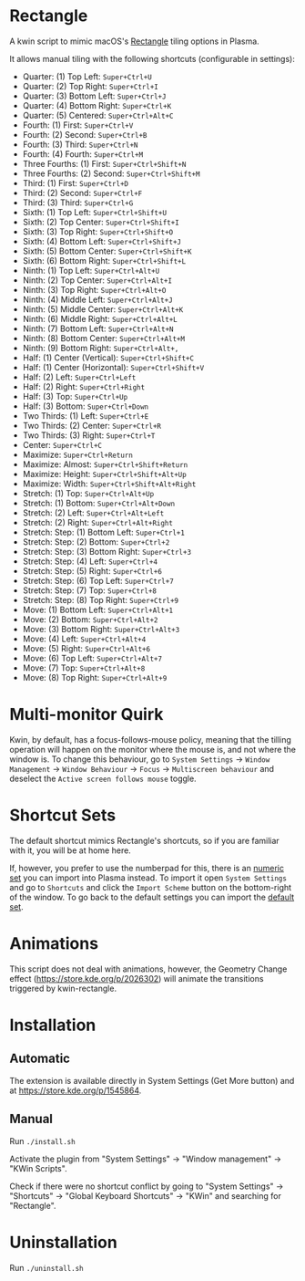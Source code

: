 # Rectangle

A kwin script to mimic macOS's [Rectangle](https://rectangleapp.com/) tiling options in Plasma.

It allows manual tiling with the following shortcuts (configurable in settings):

- Quarter: (1) Top Left: `Super+Ctrl+U`
- Quarter: (2) Top Right: `Super+Ctrl+I`
- Quarter: (3) Bottom Left: `Super+Ctrl+J`
- Quarter: (4) Bottom Right: `Super+Ctrl+K`
- Quarter: (5) Centered: `Super+Ctrl+Alt+C`
- Fourth: (1) First: `Super+Ctrl+V`
- Fourth: (2) Second: `Super+Ctrl+B`
- Fourth: (3) Third: `Super+Ctrl+N`
- Fourth: (4) Fourth: `Super+Ctrl+M`
- Three Fourths: (1) First: `Super+Ctrl+Shift+N`
- Three Fourths: (2) Second: `Super+Ctrl+Shift+M`
- Third: (1) First: `Super+Ctrl+D`
- Third: (2) Second: `Super+Ctrl+F`
- Third: (3) Third: `Super+Ctrl+G`
- Sixth: (1) Top Left: `Super+Ctrl+Shift+U`
- Sixth: (2) Top Center: `Super+Ctrl+Shift+I`
- Sixth: (3) Top Right: `Super+Ctrl+Shift+O`
- Sixth: (4) Bottom Left: `Super+Ctrl+Shift+J`
- Sixth: (5) Bottom Center: `Super+Ctrl+Shift+K`
- Sixth: (6) Bottom Right: `Super+Ctrl+Shift+L`
- Ninth: (1) Top Left: `Super+Ctrl+Alt+U`
- Ninth: (2) Top Center: `Super+Ctrl+Alt+I`
- Ninth: (3) Top Right: `Super+Ctrl+Alt+O`
- Ninth: (4) Middle Left: `Super+Ctrl+Alt+J`
- Ninth: (5) Middle Center: `Super+Ctrl+Alt+K`
- Ninth: (6) Middle Right: `Super+Ctrl+Alt+L`
- Ninth: (7) Bottom Left: `Super+Ctrl+Alt+N`
- Ninth: (8) Bottom Center: `Super+Ctrl+Alt+M`
- Ninth: (9) Bottom Right: `Super+Ctrl+Alt+,`
- Half: (1) Center (Vertical): `Super+Ctrl+Shift+C`
- Half: (1) Center (Horizontal): `Super+Ctrl+Shift+V`
- Half: (2) Left: `Super+Ctrl+Left`
- Half: (2) Right: `Super+Ctrl+Right`
- Half: (3) Top: `Super+Ctrl+Up`
- Half: (3) Bottom: `Super+Ctrl+Down`
- Two Thirds: (1) Left: `Super+Ctrl+E`
- Two Thirds: (2) Center: `Super+Ctrl+R`
- Two Thirds: (3) Right: `Super+Ctrl+T`
- Center: `Super+Ctrl+C`
- Maximize: `Super+Ctrl+Return`
- Maximize: Almost: `Super+Ctrl+Shift+Return`
- Maximize: Height: `Super+Ctrl+Shift+Alt+Up`
- Maximize: Width: `Super+Ctrl+Shift+Alt+Right`
- Stretch: (1) Top: `Super+Ctrl+Alt+Up`
- Stretch: (1) Bottom: `Super+Ctrl+Alt+Down`
- Stretch: (2) Left: `Super+Ctrl+Alt+Left`
- Stretch: (2) Right: `Super+Ctrl+Alt+Right`
- Stretch: Step: (1) Bottom Left: `Super+Ctrl+1`
- Stretch: Step: (2) Bottom: `Super+Ctrl+2`
- Stretch: Step: (3) Bottom Right: `Super+Ctrl+3`
- Stretch: Step: (4) Left: `Super+Ctrl+4`
- Stretch: Step: (5) Right: `Super+Ctrl+6`
- Stretch: Step: (6) Top Left: `Super+Ctrl+7`
- Stretch: Step: (7) Top: `Super+Ctrl+8`
- Stretch: Step: (8) Top Right: `Super+Ctrl+9`
- Move: (1) Bottom Left: `Super+Ctrl+Alt+1`
- Move: (2) Bottom: `Super+Ctrl+Alt+2`
- Move: (3) Bottom Right: `Super+Ctrl+Alt+3`
- Move: (4) Left: `Super+Ctrl+Alt+4`
- Move: (5) Right: `Super+Ctrl+Alt+6`
- Move: (6) Top Left: `Super+Ctrl+Alt+7`
- Move: (7) Top: `Super+Ctrl+Alt+8`
- Move: (8) Top Right: `Super+Ctrl+Alt+9`

# Multi-monitor Quirk

Kwin, by default, has a focus-follows-mouse policy, meaning that the tilling operation will
happen on the monitor where the mouse is, and not where the window is. To change this behaviour,
go to
`System Settings` -> `Window Management` -> `Window Behaviour` -> `Focus` -> `Multiscreen behaviour`
and deselect the `Active screen follows mouse` toggle.

# Shortcut Sets

The default shortcut mimics Rectangle's shortcuts, so if you are familiar with
it, you will be at home here.

If, however, you prefer to use the numberpad for this, there is an
[numeric set](numeric.kksrc) you can import into Plasma instead. To import it
open `System Settings` and go to `Shortcuts` and click the `Import Scheme` button
on the bottom-right of the window. To go back to the default settings you can
import the [default set](default.kksrc).

# Animations

This script does not deal with animations, however, the Geometry Change effect
(https://store.kde.org/p/2026302) will animate the transitions triggered by
kwin-rectangle.

# Installation

## Automatic

The extension is available directly in System Settings (Get More button) and at https://store.kde.org/p/1545864.

## Manual

Run `./install.sh`

Activate the plugin from "System Settings" -> "Window management" -> "KWin Scripts".

Check if there were no shortcut conflict by going to "System Settings" ->
"Shortcuts" -> "Global Keyboard Shortcuts" -> "KWin" and searching for
"Rectangle".

# Uninstallation

Run `./uninstall.sh`
